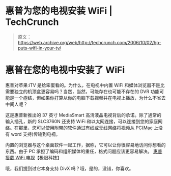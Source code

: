 # 惠普为您的电视安装 WiFi | TechCrunch

> 原文：<https://web.archive.org/web/http://techcrunch.com/2006/10/02/hp-puts-wifi-in-your-tv/>

# 惠普在您的电视中安装了 WiFi

惠普对苹果:iTV 是给笨蛋看的。为什么，在电视中内置 WiFi 和媒体浏览器不是比需要独立的机顶盒更容易吗？当然，当然，可能存在也可能不存在的 DVR 功能可能是一个症结，但如果你打算从你的电脑下载视频并在电视上播放，为什么不省去中间人呢？

这是惠普新推出的 37 英寸 MediaSmart 高清液晶电视背后的承诺。除了通常的输入插孔，新的 SLC3760N 还支持 WiFi 和以太网连接，可以连接到您的家庭网络。在那里，您可以使用附带的软件通过有线或无线网络将视频从 PC(Mac 上没有 word 支持)传输到电视。

内置的浏览器与这个桌面软件一起工作，据称，它可以让你很容易地访问你想看的东西。由于 PC 承担了编码和组织媒体的重任，格式问题应该更容易解决。
 [惠普搭载 WiFi 电视](https://web.archive.org/web/20130627215141/http://www.extremetech.com/article2/0,1697,2022349,00.asp)【极限科技】

哦，我们提到过它本身支持 DivX 吗？哦，是的，没错，你喜欢。